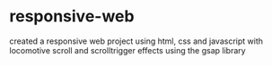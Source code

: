 # responsive-web
created a responsive web project using html, css and javascript with locomotive scroll and scrolltrigger effects using the gsap library
